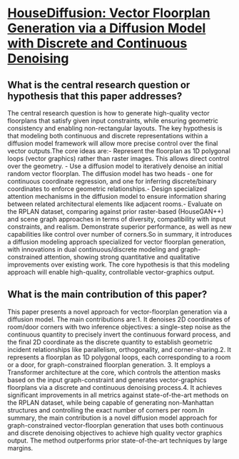 # [HouseDiffusion: Vector Floorplan Generation via a Diffusion Model with   Discrete and Continuous Denoising](https://arxiv.org/abs/2211.13287)

## What is the central research question or hypothesis that this paper addresses?

The central research question is how to generate high-quality vector floorplans that satisfy given input constraints, while ensuring geometric consistency and enabling non-rectangular layouts. The key hypothesis is that modeling both continuous and discrete representations within a diffusion model framework will allow more precise control over the final vector outputs.The core ideas are:- Represent the floorplan as 1D polygonal loops (vector graphics) rather than raster images. This allows direct control over the geometry. - Use a diffusion model to iteratively denoise an initial random vector floorplan. The diffusion model has two heads - one for continuous coordinate regression, and one for inferring discrete/binary coordinates to enforce geometric relationships.- Design specialized attention mechanisms in the diffusion model to ensure information sharing between related architectural elements like adjacent rooms.- Evaluate on the RPLAN dataset, comparing against prior raster-based (HouseGAN++) and scene graph approaches in terms of diversity, compatibility with input constraints, and realism. Demonstrate superior performance, as well as new capabilities like control over number of corners.So in summary, it introduces a diffusion modeling approach specialized for vector floorplan generation, with innovations in dual continuous/discrete modeling and graph-constrained attention, showing strong quantitative and qualitative improvements over existing work. The core hypothesis is that this modeling approach will enable high-quality, controllable vector-graphics output.


## What is the main contribution of this paper?

This paper presents a novel approach for vector-floorplan generation via a diffusion model. The main contributions are:1. It denoises 2D coordinates of room/door corners with two inference objectives: a single-step noise as the continuous quantity to precisely invert the continuous forward process, and the final 2D coordinate as the discrete quantity to establish geometric incident relationships like parallelism, orthogonality, and corner-sharing.2. It represents a floorplan as 1D polygonal loops, each corresponding to a room or a door, for graph-constrained floorplan generation. 3. It employs a Transformer architecture at the core, which controls the attention masks based on the input graph-constraint and generates vector-graphics floorplans via a discrete and continuous denoising process.4. It achieves significant improvements in all metrics against state-of-the-art methods on the RPLAN dataset, while being capable of generating non-Manhattan structures and controlling the exact number of corners per room.In summary, the main contribution is a novel diffusion model approach for graph-constrained vector-floorplan generation that uses both continuous and discrete denoising objectives to achieve high quality vector graphics output. The method outperforms prior state-of-the-art techniques by large margins.
